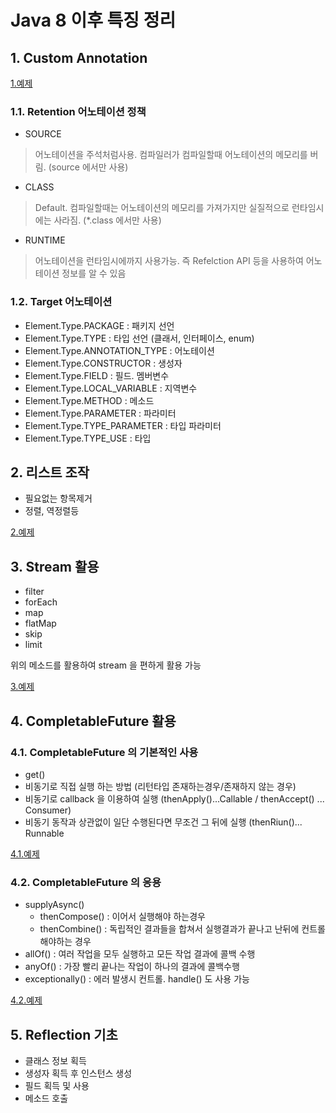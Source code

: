 # Java 8 이후 특징 정리

## 1. Custom Annotation

[1.예제](src/me/doublej/annotation/AnnotationApp.java)

### 1.1. Retention 어노테이션 정책

- SOURCE
> 어노테이션을 주석처럼사용. 컴파일러가 컴파일할때 어노테이션의 메모리를 버림. (source 에서만 사용)

- CLASS
> Default. 컴파일할때는 어노테이션의 메모리를 가져가지만 실질적으로 런타임시에는 사라짐. (*.class 에서만 사용)

- RUNTIME
> 어노테이션을 런타임시에까지 사용가능. 즉 Refelction API 등을 사용하여 어노테이션 정보를 알 수 있음 

### 1.2. Target 어노테이션

- Element.Type.PACKAGE : 패키지 선언
- Element.Type.TYPE : 타입 선언 (클래서, 인터페이스, enum)
- Element.Type.ANNOTATION_TYPE : 어노테이션
- Element.Type.CONSTRUCTOR : 생성자
- Element.Type.FIELD : 필드. 멤버변수
- Element.Type.LOCAL_VARIABLE : 지역변수 
- Element.Type.METHOD : 메소드
- Element.Type.PARAMETER : 파라미터
- Element.Type.TYPE_PARAMETER : 타입 파라미터
- Element.Type.TYPE_USE : 타입

## 2. 리스트 조작

- 필요없는 항목제거
- 정렬, 역정렬등 

[2.예제](src/me/doublej/addinterface/IfApp.java)

## 3. Stream 활용

- filter
- forEach
- map
- flatMap
- skip
- limit

위의 메소드를 활용하여 stream 을 편하게 활용 가능 

[3.예제](src/me/doublej/stream/StreamTest.java)

## 4. CompletableFuture 활용

### 4.1. CompletableFuture 의 기본적인 사용

- get()
- 비동기로 직접 실행 하는 방법 (리턴타입 존재하는경우/존재하지 않는 경우)
- 비동기로 callback 을 이용하여 실행 (thenApply()...Callable / thenAccept() ... Consumer)
- 비동기 동작과 상관없이 일단 수행된다면 무조건 그 뒤에 실행 (thenRiun()... Runnable

[4.1.예제](src/me/doublej/completablefuture/CompletableFutureApp1.java)

### 4.2. CompletableFuture 의 응용

- supplyAsync()
  - thenCompose() : 이어서 실행해야 하는경우
  - thenCombine() : 독립적인 결과들을 합쳐서 실행결과가 끝나고 난뒤에 컨트롤해야하는 경우
- allOf() : 여러 작업을 모두 실행하고 모든 작업 결과에 콜백 수행
- anyOf() : 가장 빨리 끝나는 작업이 하나의 결과에 콜백수행
- exceptionally() : 에러 발생시 컨트롤. handle() 도 사용 가능 

[4.2.예제](src/me/doublej/completablefuture/CompletableFutureApp2.java)

## 5. Reflection 기초

- 클래스 정보 획득
- 생성자 획득 후 인스턴스 생성
- 필드 획득 및 사용
- 메소드 호출
